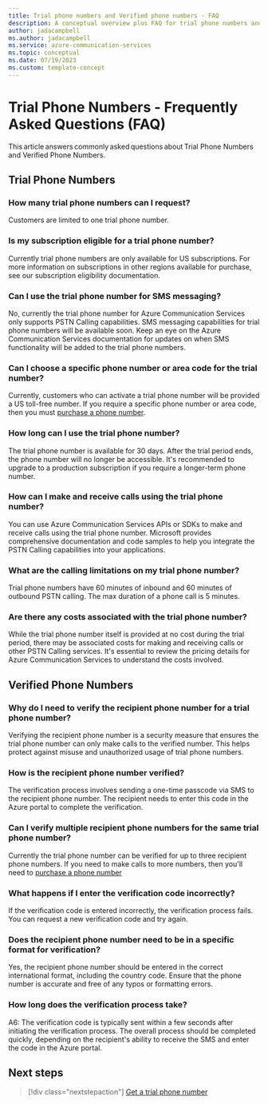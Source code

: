 ```yaml
---
title: Trial phone numbers and Verified phone numbers - FAQ
description: A conceptual overview plus FAQ for trial phone numbers and verified phone numbers
author: jadacampbell
ms.author: jadacampbell
ms.service: azure-communication-services
ms.topic: conceptual
ms.date: 07/19/2023
ms.custom: template-concept
---
```


# Trial Phone Numbers - Frequently Asked Questions (FAQ)

This article answers commonly asked questions about Trial Phone Numbers and Verified Phone Numbers. 



## Trial Phone Numbers
### How many trial phone numbers can I request? 
Customers are limited to one trial phone number.
 
### Is my subscription eligible for a trial phone number? 
Currently trial phone numbers are only available for US subscriptions. For more information on subscriptions in other regions available for purchase, see our subscription eligibility documentation.  

### Can I use the trial phone number for SMS messaging? 
No, currently the trial phone number for Azure Communication Services only supports PSTN Calling capabilities. SMS messaging capabilities for trial phone numbers will be available soon. Keep an eye on the Azure Communication Services documentation for updates on when SMS functionality will be added to the trial phone numbers. 

### Can I choose a specific phone number or area code for the trial number? 
Currently, customers who can activate a trial phone number will be provided a US toll-free number. If you require a specific phone number or area code, then you must [purchase a phone number](../../quickstarts/telephony/get-phone-number.md). 

### How long can I use the trial phone number? 
The trial phone number is available for 30 days. After the trial period ends, the phone number will no longer be accessible. It's recommended to upgrade to a production subscription if you require a longer-term phone number. 


### How can I make and receive calls using the trial phone number? 
You can use Azure Communication Services APIs or SDKs to make and receive calls using the trial phone number. Microsoft provides comprehensive documentation and code samples to help you integrate the PSTN Calling capabilities into your applications. 

### What are the calling limitations on my trial phone number? 
Trial phone numbers have 60 minutes of inbound and 60 minutes of outbound PSTN calling. The max duration of a phone call is 5 minutes.
 
### Are there any costs associated with the trial phone number? 
While the trial phone number itself is provided at no cost during the trial period, there may be associated costs for making and receiving calls or other PSTN Calling services. It's essential to review the pricing details for Azure Communication Services to understand the costs involved.  

## Verified Phone Numbers
<!-- add your content here -->
### Why do I need to verify the recipient phone number for a trial phone number?
Verifying the recipient phone number is a security measure that ensures the trial phone number can only make calls to the verified number. This helps protect against misuse and unauthorized usage of trial phone numbers.

### How is the recipient phone number verified?
The verification process involves sending a one-time passcode via SMS to the recipient phone number. The recipient needs to enter this code in the Azure portal to complete the verification.

### Can I verify multiple recipient phone numbers for the same trial phone number?
Currently the trial phone number can be verified for up to three recipient phone numbers. If you need to make calls to more numbers, then you'll need to [purchase a phone number](../../quickstarts/telephony/get-phone-number.md)

### What happens if I enter the verification code incorrectly?
If the verification code is entered incorrectly, the verification process fails. You can request a new verification code and try again.

### Does the recipient phone number need to be in a specific format for verification?
Yes, the recipient phone number should be entered in the correct international format, including the country code. Ensure that the phone number is accurate and free of any typos or formatting errors.

### How long does the verification process take?
A6: The verification code is typically sent within a few seconds after initiating the verification process. The overall process should be completed quickly, depending on the recipient's ability to receive the SMS and enter the code in the Azure portal. 


## Next steps

> [!div class="nextstepaction"]
> [Get a trial phone number](../../quickstarts/telephony/get-trial-phone-number.md)

